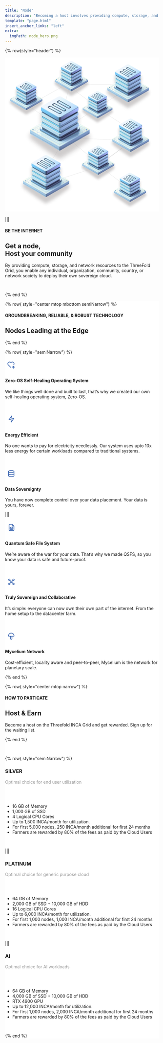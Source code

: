 ```yaml
---
title: "Node"
description: "Becoming a host involves providing compute, storage, and network resources to the grid." # quotation marks to allow colons where used
template: "page.html"
insert_anchor_links: "left"
extra:
  imgPath: node_hero.png
---
```


<!-- section 1 (header) -->
<div class="container mx-auto">

{% row(style="header") %} 


![Image](node_header.png#mx-auto)


|||

#### <span class="text-xl subtitle">BE THE INTERNET</span>

## **Get a node,<br><span class="blue">Host your community</span>**

By providing compute, storage, and network resources to the ThreeFold Grid, you enable any individual, organization, community, country, or network society to deploy their own sovereign cloud.

<br>


{% end %}

</div>

<div data-tf-live="01J87QNSS5RHBZYQ0Q9VKK6WKC"></div><script src="//embed.typeform.com/next/embed.js"></script>

<!-- section 2 price -->

<div style="background-color:#FFFFFF">

<div class="container mx-auto">

{% row( style="center mtop mbottom semiNarrow") %}

<h4 class="blue">GROUNDBREAKING, RELIABLE, & ROBUST TECHNOLOGY</h4>

## **Nodes Leading at the Edge**

{% end %}

{% row( style="semiNarrow") %}

<div class="my-4 flex flex-row items-center">

![Image](zero_icon.png#mx-auto)

#### **Zero-OS Self-Healing Operating System**

</div>

<p class="ml-8">We like things well done and built to last, that’s why we created our own self-healing operating system, Zero-OS.<p> 


<br>

<div class="my-4 flex flex-row items-center">

![Image](enargy_icon.png#mx-auto)

#### **Energy Efficient**

</div>

<p class="ml-8">No one wants to pay for electricity needlessly. Our system uses upto 10x less energy for certain workloads compared to traditional systems.</p> 

<br>

<div class="my-4 flex flex-row items-center">

![Image](data.png#mx-auto)

#### **Data Sovereignty**

</div>

<p class="ml-8">You have now complete control over your data placement. Your data is yours, forever.</p>  



|||

<div class="my-4 flex flex-row items-center">

![Image](quantum.png#mx-auto)

#### **Quantum Safe File System**

</div>

<p class="ml-8">We’re aware of the war for your data. That’s why we made QSFS, so you know your data is safe and future-proof.</p>  


<br>

<div class="my-4 flex flex-row items-center">

![Image](sovereign.png#mx-auto)

#### **Truly Sovereign and Collaborative**

</div>

<p class="ml-8">It’s simple: everyone can now own their own part of the internet. From the home setup to the datacenter farm.</p> 

<br>

<div class="my-4 flex flex-row items-center">

![Image](mycelium.png#mx-auto)

#### **Mycelium Network**

</div>

<p class="ml-8">Cost-efficient, locality aware and peer-to-peer, Mycelium is the network for planetary scale.</p>

{% end %}

</div>

<!-- section 2 price -->

<div style="background-color:#FFFFFF">

<div class="container mx-auto">

{% row( style="center mtop narrow") %}

#### <span class="green_text uppercase">HOW TO PARTICATE</span>

## **Host & Earn**

Become a host on the Threefold INCA Grid and get rewarded. Sign up for the waiting list.

{% end %}

<br>

{% row( style="semiNarrow") %}

<div class="rounded_img border-2 rounded-lg p-4 bg-white shadow-sm">

<div class="text-center">

### **SILVER**

<p class="gray_color">Optimal choice for end user utilization</p>

<br>
      
<!-- # <span class="font-black">$499</span> -->

<!-- per node -->

</div>

<br>

- 16 GB of Memory
- 1,000 GB of SSD
- 4 Logical CPU Cores
- Up to 1,500 INCA/month for utilization.
- For first 5,000 nodes, 250 INCA/month additional for first 24 months
- Farmers are rewarded by 80% of the fees as paid by the Cloud Users

<br>

<div class="text-center">




</div>

</div>

|||

<div class="rounded_img border-2 rounded-lg p-4 bg-white shadow-sm">

<div class="text-center">

### **PLATINUM**

<p class="gray_color">Optimal choice for generic purpose cloud</p>

<br>
      
<!-- # <span class="font-black">$1999</span> -->

<!-- per node -->

</div>

<br>

- 64 GB of Memory
- 2,000 GB of SSD + 10,000 GB of HDD
- 16 Logical CPU Cores
- Up to 6,000 INCA/month for utilization.
- For first 1,000 nodes, 1,000 INCA/month additional for first 24 months
- Farmers are rewarded by 80% of the fees as paid by the Cloud Users

<br>

<div class="text-center">

 

</div>

</div>

|||

<div class="rounded_img border-2 rounded-lg p-4 bg-white shadow-sm">

<div class="text-center">

### **AI**

<p class="gray_color">Optimal choice for AI workloads</p>

<br>
      
<!-- # <span class="font-black">$3999</span> -->

<!-- per node -->

</div>

<br>

- 64 GB of Memory
- 4,000 GB of SSD + 10,000 GB of HDD
- RTX 4900 GPU
- Up to 12,000 INCA/month for utilization.
- For first 1,000 nodes, 2,000 INCA/month additional for first 24 months
- Farmers are rewarded by 80% of the fees as paid by the Cloud Users

<br>

<div class="text-center">



</div>

</div>

{% end %}


</div>

</div>



<style>
.gray_color{
     color: #9b9b9b;
}

h1{
     margin-bottom: 0px
}

</style>